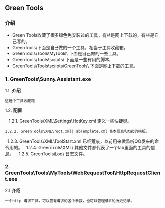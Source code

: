 ## Green Tools

### 介绍
* Green Tools收藏了很多绿色免安装过的工具，有些是网上下载的，有些是自己写的。
* GreenTools\下面是自己做的一个工具，相当于工具收藏箱。
* GreenTools\Tools\MyTools\ 下面是自己做的一些工具。
* GreenTools\Tools\scripts\ 下面是一些有用的脚本。
* GreenTools\Tools\scripts\GreenTools\ 下面是网上下载的工具。

### 1. GreenTools\Sunny.Assistant.exe

1.1. **介绍**

    这是个工具收藏箱
1.2. **配置**

    1.2.1. GreenTools\XML\Settings\HotKey.xml 定义一些快捷键。
    
    1.2.2. GreenTools\XML\root.xml|TabTemplete.xml 基本信息和tab的模板。
    
    1.2.3. GreenTools\XML\ToolStart.xml 已经荒废，以前用来做监听QQ发来的命令用的。
    1.2.4. GreenTools\XML\ 其他文件都代表了一个tab里面的工具的信息。
    1.2.5. GreenTools\Log\ 日志文件。

### 2. GreenTools\Tools\MyTools\WebRequestTool\HttpRequestClient.exe

2.1 **介绍**

    一个http 请求工具，可以管理请求的各个参数，也可以管理请求的历史记录。
